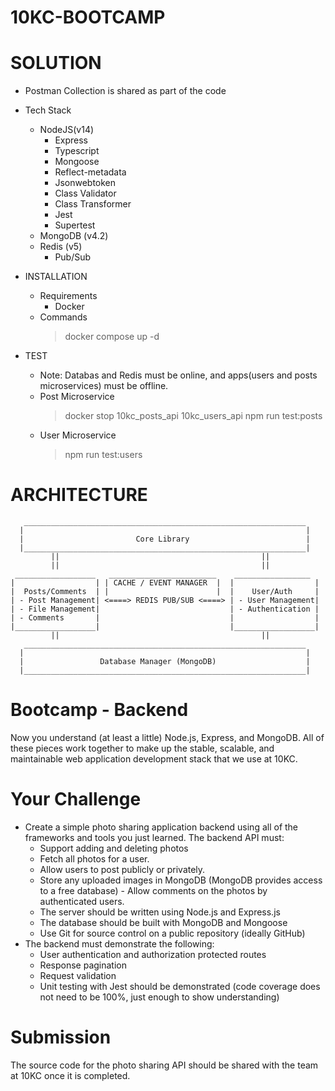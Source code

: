 # 10KC-BOOTCAMP

# SOLUTION

- Postman Collection is shared as part of the code

- Tech Stack

  - NodeJS(v14)
    - Express
    - Typescript
    - Mongoose
    - Reflect-metadata
    - Jsonwebtoken
    - Class Validator
    - Class Transformer
    - Jest
    - Supertest
  - MongoDB (v4.2)
  - Redis (v5)
    - Pub/Sub

- INSTALLATION
  - Requirements
    - Docker
  - Commands
    > docker compose up -d
- TEST
  - Note: Databas and Redis must be online, and apps(users and posts microservices) must be offline.
  - Post Microservice
    > docker stop 10kc_posts_api 10kc_users_api
    > npm run test:posts
  - User Microservice
    > npm run test:users

# ARCHITECTURE

       _______________________________________________________________
      |                                                               |
      |                         Core Library                          |
      |_______________________________________________________________|
             ||                                             ||
             ||                                             ||
     __________________   ________________________    _________________
    |                  | | CACHE / EVENT MANAGER  |  |                  |
    |  Posts/Comments  | |                        |  |    User/Auth     |
    | - Post Management| <====> REDIS PUB/SUB <====> | - User Management|
    | - File Management|                             | - Authentication |
    | - Comments       |                             |                  |
    |__________________|                             |__________________|
             ||                                             ||
       _______________________________________________________________
      |                                                               |
      |                 Database Manager (MongoDB)                    |
      |_______________________________________________________________|

# Bootcamp - Backend

Now you understand (at least a little) Node.js, Express, and MongoDB. All of these pieces work together to make up the stable, scalable, and maintainable web application development stack that we use at 10KC.

# Your Challenge

- Create a simple photo sharing application backend using all of the frameworks and tools you just learned. The backend API must:
  - Support adding and deleting photos
  - Fetch all photos for a user.
  - Allow users to post publicly or privately.
  - Store any uploaded images in MongoDB (MongoDB provides access to a free database) - Allow comments on the photos by authenticated users.
  - The server should be written using Node.js and Express.js
  - The database should be built with MongoDB and Mongoose
  - Use Git for source control on a public repository (ideally GitHub)
- The backend must demonstrate the following:
  - User authentication and authorization protected routes
  - Response pagination
  - Request validation
  - Unit testing with Jest should be demonstrated (code coverage does not need to be 100%, just enough to show understanding)

# Submission

The source code for the photo sharing API should be shared with the team at 10KC once it is completed.